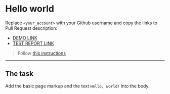 # Hello world
Replace `<your_account>` with your Github username and copy the links to Pull Request description:
- [DEMO LINK](https://<Niki-veb-dev>.github.io/layout_hello-world/)
- [TEST REPORT LINK](https://<Niki-veb-dev>.github.io/layout_hello-world/report/html_report/)

> Follow [this instructions](https://github.com/mate-academy/layout_task-guideline#how-to-solve-the-layout-tasks-on-github)
___

## The task
Add the basic page markup and the text `Hello, world!` into the body.
